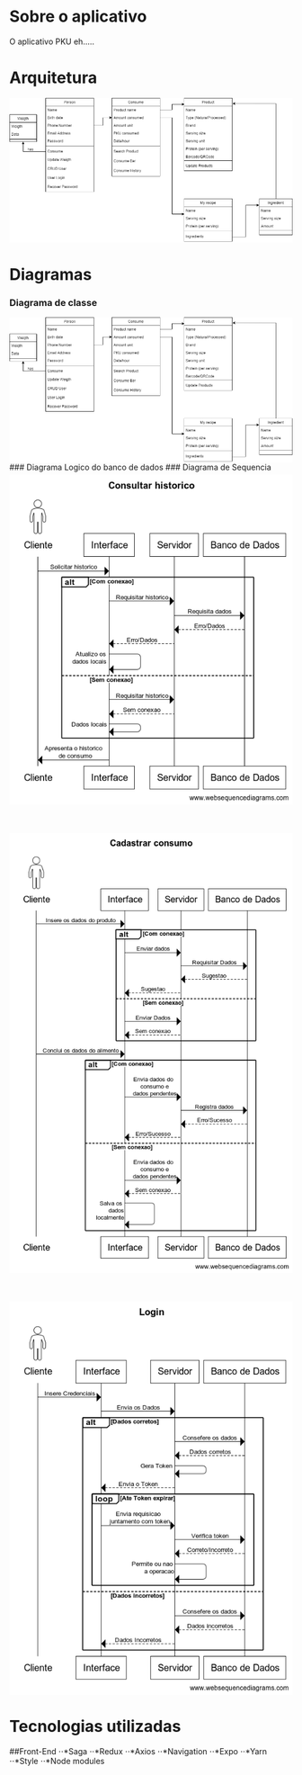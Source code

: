 # Sobre o aplicativo
O aplicativo PKU eh.....

# Arquitetura
<img src="imagensPKU/diagramaClasse.png" style="margin-top:50px, margin-bottom:50px" align="center">

# Diagramas
### Diagrama de classe
  <img src="imagensPKU/diagramaClasse.png" style="margin-top:50px, margin-bottom:50px" align="center">
### Diagrama Logico do banco de dados
### Diagrama de Sequencia
<div>
  <img src="imagensPKU/consultarHistorico.png" style="margin-top:5px" align="center">
  <img src="imagensPKU/cadastrarConsumo.png" style="margin-top:50px" align="center">
  <img src="imagensPKU/Login.png" style="margin-top:50px" align="center">
</div>

# Tecnologias utilizadas
##Front-End
⋅⋅*Saga
⋅⋅*Redux
⋅⋅*Axios
⋅⋅*Navigation 
⋅⋅*Expo
⋅⋅*Yarn
⋅⋅*Style
⋅⋅*Node modules

